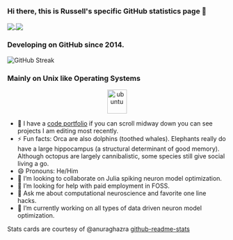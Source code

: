 ### Hi there, this is Russell's specific GitHub statistics page 👋

<!--
**russelljjarvis/russelljjarvis** is a ✨ _special_ ✨ repository because its `README.md` (this file) appears on your GitHub profile.

Here are some ideas to get you started:

- 🔭 I’m currently working on ...
- 🌱 I’m currently learning ...
- 👯 I’m looking to collaborate on ...
- 🤔 I’m looking for help with ...
- 💬 Ask me about ...
- 📫 How to reach me: ...
- 😄 Pronouns: ...
- ⚡ Fun facts: ...
-->

<!-- Stats cards -->
            
            
       
<div>
     <a href="https://github.com/russelljjarvis/github-readme-stats">
              <img align="center" src="https://github-readme-stats.vercel.app/api?username=russelljjarvis&text_color=daf7dc&bg_color=151515&theme=cobalt&show_icons=true?count_private=true&show_icons=true" />
            </a>
            <a href="https://github.com/russelljjarvis/russelljjarvis">
              <img align="center" src="https://github-readme-stats.vercel.app/api/top-langs/?username=russelljjarvis&layout=compact&text_color=daf7dc&bg_color=151515&&hide=jupyter%20notebook,HTML,XSLT,OpenEdge%20ABL,AGS%20Script,AMPL,GAP,Roff,C,SCSS,Lua&langs_count=7)](https://github.com/russelljjarvis/github-readme-stats" />
            </a>

</div>

### Developing on GitHub since 2014.


![GitHub Streak](https://github-readme-streak-stats.herokuapp.com/?user=russelljjarvis&theme=dark)


### Mainly on Unix like Operating Systems 

<p align="center">
      <img src="https://www.vectorlogo.zone/logos/ubuntu/ubuntu-icon.svg" alt="ubuntu" width="45" height="55"/>
</p>

- 🌱 I have a [code portfolio](https://russelljjarvis.github.io/home/) if you can scroll midway down you can see projects I am editing most recently.
- ⚡ Fun facts: Orca are also dolphins (toothed whales). Elephants really do have a large hippocampus (a structural determinant of good memory). Although octopus are largely cannibalistic, some species still give social living a go. 
- 😄 Pronouns: He/Him
- 👯 I’m looking to collaborate on Julia spiking neuron model optimization.
- 🤔 I’m looking for help with paid employment in FOSS.
- 💬 Ask me about computational neuroscience and favorite one line hacks.  
- 🔭 I’m currently working on all types of data driven neuron model optimization. 



Stats cards are courtesy of @anuraghazra [github-readme-stats](https://github.com/anuraghazra/github-readme-stats)
